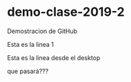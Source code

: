 # demo-clase-2019-2
Demostracion de GitHub

Esta es la linea 1

Esta es la linea desde el desktop



que pasará???